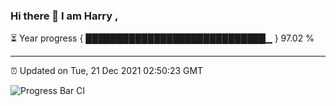### Hi there 👋 I am Harry , 

⏳ Year progress { █████████████████████████████▁ } 97.02 %

---

⏰ Updated on Tue, 21 Dec 2021 02:50:23 GMT

![Progress Bar CI](https://github.com/duykhang68/duykhang68/workflows/Progress%20Bar%20CI/badge.svg)
